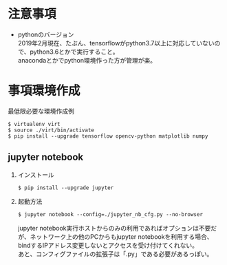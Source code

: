 # 注意事項

- pythonのバージョン  
2019年2月現在、たぶん、tensorflowがpython3.7以上に対応していないので、python3.6とかで実行すること。  
anacondaとかでpython環境作った方が管理が楽。

# 事項環境作成

最低限必要な環境作成例

```
$ virtualenv virt
$ source ./virt/bin/activate
$ pip install --upgrade tensorflow opencv-python matplotlib numpy
```

## jupyter notebook

1. インストール
    ```
    $ pip install --upgrade jupyter
    ```

2. 起動方法
    ```
    $ jupyter notebook --config=./jupyter_nb_cfg.py --no-browser
    ```
    jupyter notebook実行ホストからのみの利用であればオプションは不要だが、ネットワーク上の他のPCからもjupyter notebookを利用する場合、bindするIPアドレス変更しないとアクセスを受け付けてくれない。  
    あと、コンフィグファイルの拡張子は「.py」である必要があるっぽい。

